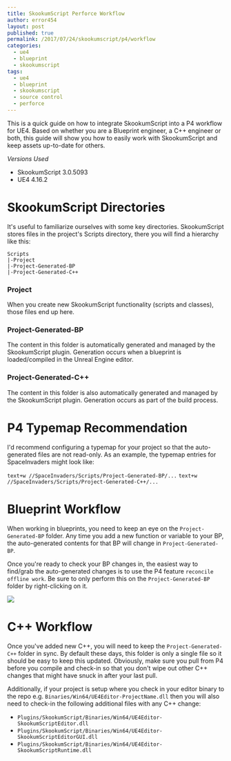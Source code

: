 ```yaml
---
title: SkookumScript Perforce Workflow
author: error454
layout: post
published: true
permalink: /2017/07/24/skookumscript/p4/workflow
categories:
  - ue4
  - blueprint
  - skookumscript
tags:
  - ue4
  - blueprint
  - skookumscript
  - source control
  - perforce
---
```

This is a quick guide on how to integrate SkookumScript into a P4 workflow for UE4. Based on whether you are a Blueprint engineer, a C++ engineer or both, this guide will show you how to easily work with SkookumScript and keep assets up-to-date for others.

*Versions Used*

* SkookumScript 3.0.5093
* UE4 4.16.2

<!--more-->

# SkookumScript Directories

It's useful to familiarize ourselves with some key directories. SkookumScript stores files in the project's Scripts directory, there you will find a hierarchy like this:

```
Scripts
|-Project
|-Project-Generated-BP
|-Project-Generated-C++
```

### Project

When you create new SkookumScript functionality (scripts and classes), those files end up here.

### Project-Generated-BP

The content in this folder is automatically generated and managed by the SkookumScript plugin. Generation occurs when a blueprint is loaded/compiled in the Unreal Engine editor.

### Project-Generated-C++

The content in this folder is also automatically generated and managed by the SkookumScript plugin. Generation occurs as part of the build process.

# P4 Typemap Recommendation

I'd recommend configuring a typemap for your project so that the auto-generated files are not read-only. As an example, the typemap entries for SpaceInvaders might look like:

```text+w //SpaceInvaders/Scripts/Project-Generated-BP/...```
```text+w //SpaceInvaders/Scripts/Project-Generated-C++/...```


# Blueprint Workflow

When working in blueprints, you need to keep an eye on the `Project-Generated-BP` folder. Any time you add a new function or variable to your BP, the auto-generated contents for that BP will change in `Project-Generated-BP`. 

Once you're ready to check your BP changes in, the easiest way to find/grab the auto-generated changes is to use the P4 feature `reconcile offline work`. Be sure to only perform this on the `Project-Generated-BP` folder by right-clicking on it.

<img src='{{ site.url }}/assets/uploads/2017/07/reconcile.jpg'>


# C++ Workflow

Once you've added new C++, you will need to keep the `Project-Generated-C++` folder in sync. By default these days, this folder is only a single file so it should be easy to keep this updated. Obviously, make sure you pull from P4 before you compile and check-in so that you don't wipe out other C++ changes that might have snuck in after your last pull.

Additionally, if your project is setup where you check in your editor binary to the repo e.g. `Binaries/Win64/UE4Editor-ProjectName.dll` then you will also need to check-in the following additional files with any C++ change:

* `Plugins/SkookumScript/Binaries/Win64/UE4Editor-SkookumScriptEditor.dll`
* `Plugins/SkookumScript/Binaries/Win64/UE4Editor-SkookumScriptEditorGUI.dll`
* `Plugins/SkookumScript/Binaries/Win64/UE4Editor-SkookumScriptRuntime.dll`